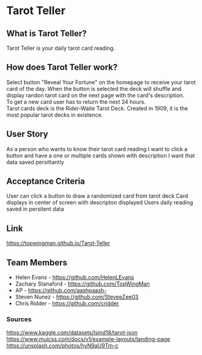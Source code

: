 # Tarot Teller

## What is Tarot Teller?
Tarot Teller is your daily tarot card reading. 

## How does Tarot Teller work?
Select button "Reveal Your Fortune" on the homepage to receive your tarot card of the day. When the button is selected the deck will shuffle and display randon tarot card on the next page with the card's description.
<br>
To get a new card user has to return the next 24 hours.
<br>
Tarot cards deck is the Rider-Waite Tarot Deck. Created in 1909, it is the most popular tarot decks in existence.

## User Story
 As a person who wants to know their tarot card reading
 I want to click a button and have a one or multiple cards shown with description
 I want that data saved persittantly 

## Acceptance Criteria
User can click a button to draw a randomized card from tarot deck
Card displays in center of screen with descripton displayed
Users daily reading saved in persitent data

## Link
https://topwingman.github.io/Tarot-Teller

## Team Members
- Helen Evans - https://github.com/HelenLEvans
- Zachary Stanaford - https://github.com/TopWingMan
- AP - https://github.com/aashpaash- 
- Steven Nunez - https://github.com/SteveeZee03
- Chris Ridder - https://github.com/cridder

### Sources
https://www.kaggle.com/datasets/lsind18/tarot-json
https://www.muicss.com/docs/v1/example-layouts/landing-page
https://unsplash.com/photos/hyN9aU9Tm-c
